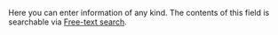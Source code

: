 <!-- markdownlint-disable-file MD041 -->
Here you can enter information of any kind. The contents of this field is searchable via [Free-text search][1].

<!-- Referenced links -->
[1]: ../../search-options/learn/freetext-search.md

